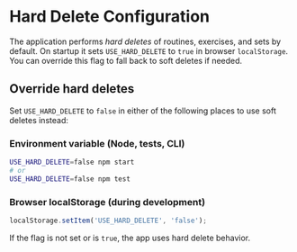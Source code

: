 # Hard Delete Configuration

The application performs *hard deletes* of routines, exercises, and sets by default. On startup it sets `USE_HARD_DELETE` to `true` in browser `localStorage`. You can override this flag to fall back to soft deletes if needed.

## Override hard deletes

Set `USE_HARD_DELETE` to `false` in either of the following places to use soft deletes instead:

### Environment variable (Node, tests, CLI)
```bash
USE_HARD_DELETE=false npm start
# or
USE_HARD_DELETE=false npm test
```

### Browser localStorage (during development)
```javascript
localStorage.setItem('USE_HARD_DELETE', 'false');
```

If the flag is not set or is `true`, the app uses hard delete behavior.
